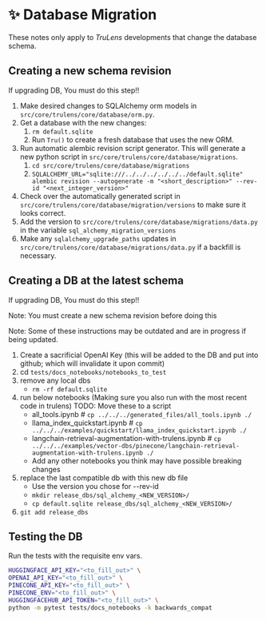 # ✨ Database Migration

These notes only apply to _TruLens_ developments that change the database
schema.

## Creating a new schema revision

If upgrading DB, You must do this step!!

1. Make desired changes to SQLAlchemy orm models in `src/core/trulens/core/database/orm.py`.
1. Get a database with the new changes:
   1. `rm default.sqlite`
   1. Run `Tru()` to create a fresh database that uses the new ORM.
1. Run automatic alembic revision script generator. This will generate a new python script in `src/core/trulens/core/database/migrations`.
   1. `cd src/core/trulens/core/database/migrations`
   1. `SQLALCHEMY_URL="sqlite:///../../../../../../default.sqlite" alembic revision --autogenerate -m "<short_description>" --rev-id "<next_integer_version>"`
1. Check over the automatically generated script in `src/core/trulens/core/database/migration/versions` to make sure it looks correct.
1. Add the version to `src/core/trulens/core/database/migrations/data.py` in the variable `sql_alchemy_migration_versions`
1. Make any `sqlalchemy_upgrade_paths` updates in `src/core/trulens/core/database/migrations/data.py` if a backfill is necessary.

## Creating a DB at the latest schema

If upgrading DB, You must do this step!!

Note: You must create a new schema revision before doing this

Note: Some of these instructions may be outdated and are in progress if being updated.

1. Create a sacrificial OpenAI Key (this will be added to the DB and put into
   github; which will invalidate it upon commit)
1. cd `tests/docs_notebooks/notebooks_to_test`
1. remove any local dbs
    * `rm -rf default.sqlite`
1. run below notebooks (Making sure you also run with the most recent code in
   trulens) TODO: Move these to a script
    * all_tools.ipynb # `cp ../../../generated_files/all_tools.ipynb ./`
    * llama_index_quickstart.ipynb # `cp
      ../../../examples/quickstart/llama_index_quickstart.ipynb ./`
    * langchain-retrieval-augmentation-with-trulens.ipynb # `cp
      ../../../examples/vector-dbs/pinecone/langchain-retrieval-augmentation-with-trulens.ipynb
      ./`
    * Add any other notebooks you think may have possible breaking changes
1. replace the last compatible db with this new db file
    * Use the version you chose for --rev-id
    * `mkdir release_dbs/sql_alchemy_<NEW_VERSION>/`
    * `cp default.sqlite
      release_dbs/sql_alchemy_<NEW_VERSION>/`
1. `git add release_dbs`

## Testing the DB

Run the tests with the requisite env vars.

   ```bash
   HUGGINGFACE_API_KEY="<to_fill_out>" \
   OPENAI_API_KEY="<to_fill_out>" \
   PINECONE_API_KEY="<to_fill_out>" \
   PINECONE_ENV="<to_fill_out>" \
   HUGGINGFACEHUB_API_TOKEN="<to_fill_out>" \
   python -m pytest tests/docs_notebooks -k backwards_compat
   ```
